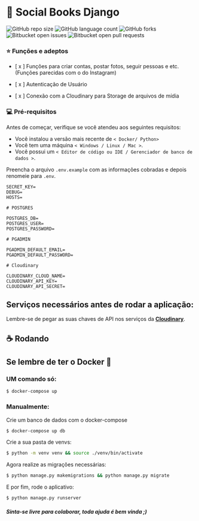# 🐍 Social Books Django

![GitHub repo size](https://img.shields.io/github/repo-size/Drack112/Social-Book?style=for-the-badge)
![GitHub language count](https://img.shields.io/github/languages/count/Drack112/Social-Book?style=for-the-badge)
![GitHub forks](https://img.shields.io/github/forks/Drack112/Social-Book?style=for-the-badge)
![Bitbucket open issues](https://img.shields.io/bitbucket/issues/Drack112/Social-Book?style=for-the-badge)
![Bitbucket open pull requests](https://img.shields.io/bitbucket/pr-raw/Drack112/Social-Book?style=for-the-badge)

### ⭐ Funções e adeptos

- [ x ] Funções para criar contas, postar fotos, seguir pessoas e etc. (Funções parecidas com o do Instagram)

- [ x ] Autenticação de Usuário

- [ x ] Conexão com a Cloudinary para Storage de arquivos de mídia

### 💻 Pré-requisitos

Antes de começar, verifique se você atendeu aos seguintes requisitos:

- Você instalou a versão mais recente de `< Docker/ Python>`
- Você tem uma máquina `< Windows / Linux / Mac >`.
- Você possui um `< Editor de código ou IDE / Gerenciador de banco de dados >`.

Preencha o arquivo `.env.example` com as informações cobradas e depois renomeie para `.env`.

```env
SECRET_KEY=
DEBUG=
HOSTS=

# POSTGRES

POSTGRES_DB=
POSTGRES_USER=
POSTGRES_PASSWORD=

# PGADMIN

PGADMIN_DEFAULT_EMAIL=
PGADMIN_DEFAULT_PASSWORD=

# Cloudinary

CLOUDINARY_CLOUD_NAME=
CLOUDINARY_API_KEY=
CLOUDINARY_API_SECRET=

```

## Serviços necessários antes de rodar a aplicação:

Lembre-se de pegar as suas chaves de API nos serviços da **[Cloudinary](https://www.googleadservices.com/pagead/aclk?sa=L&ai=DChcSEwjl49bn4oX3AhXPQUgAHdW8AFAYABAAGgJjZQ&ohost=www.google.com&cid=CAASJeRoZficLapyBYRC5pWQ6cgFAKUh-DeA2yIPtwULbUZEPsb5Evg&sig=AOD64_3SQrHCVZaf9Ts2mVKRuoGkzAm4Dw&q&adurl&ved=2ahUKEwid3c7n4oX3AhWArJUCHbZRAH4Q0Qx6BAgDEAE)**.

## ☕ Rodando

## Se lembre de ter o Docker :dolphin:

### UM comando só:

```bash
$ docker-compose up
```

### Manualmente:

Crie um banco de dados com o docker-compose

```bash
$ docker-compose up db
```

Crie a sua pasta de venvs:

```bash
$ python -m venv venv && source ./venv/bin/activate
```

Agora realize as migrações necessárias:

```bash
$ python manage.py makemigrations && python manage.py migrate
```

E por fim, rode o aplicativo:

```bash
$ python manage.py runserver
```

#### _Sinta-se livre para colaborar, toda ajuda é bem vinda ;)_
